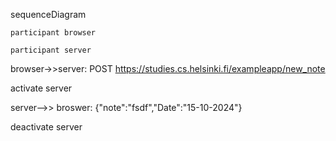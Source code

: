 sequenceDiagram

    participant browser

    participant server

browser->>server: POST https://studies.cs.helsinki.fi/exampleapp/new_note

activate server

server-->> broswer: {"note":"fsdf","Date":"15-10-2024"}

deactivate server
